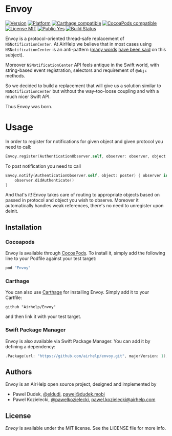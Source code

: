 # Envoy

[![Version](https://img.shields.io/cocoapods/v/Envoy.svg?style=flat)](http://cocoapods.org/pods/Envoy)
[![Platform](https://img.shields.io/cocoapods/p/Envoy.svg?style=flat)](http://cocoapods.org/pods/Envoy)
[![Carthage compatible](https://img.shields.io/badge/Carthage-compatible-4BC51D.svg?style=flat)](https://github.com/Carthage/Carthage)
[![CocoaPods compatible](https://img.shields.io/badge/CocoaPods-compatible-4BC51D.svg?style=flat)](https://github.com/CocoaPods/CocoaPods)
[![License MIT](https://img.shields.io/badge/License-MIT-blue.svg?style=flat)]()
[![Public Yes](https://img.shields.io/badge/Public-yes-green.svg?style=flat)]()
[![Build Status](https://travis-ci.org/AirHelp/envoy.svg?branch=master)](https://travis-ci.org/AirHelp/envoy)

Envoy is a protocol-oriented thread-safe replacement of `NSNotificationCenter`. At AirHelp we believe that in most cases using `NSNotificationCenter` is an anti-pattern ([many words](https://davidnix.io/post/stop-using-nsnotificationcenter/) [have been said](http://blog.jaredsinclair.com/post/136408895215/nsnotificationcenter-is-probably-an-anti-pattern) on this subject).

Moreover `NSNotificationCenter` API feels antique in the Swift world, with string-based event registration, selectors and requirement of `@objc` methods.

So we decided to build a replacement that will give us a solution similar to `NSNotificationCenter` but without the way-too-loose coupling and with a much nicer Swift API.

Thus Envoy was born.

# Usage

In order to register for notifications for given object and given protocol you need to call:

```swift
Envoy.register(AuthenticationObserver.self, observer: observer, object: poster)
```

To post notification you need to call

```swift
Envoy.notify(AuthenticationObserver.self, object: poster) { observer in
    observer.didAuthenticate()
}
```

And that's it! Envoy takes care of routing to appropriate objects based on passed in protocol and object you wish to observe. Moreover it automatically handles weak references, there's no need to unregister upon deinit.

## Installation

### Cocoapods

Envoy is available through [CocoaPods](http://cocoapods.org). To install
it, simply add the following line to your Podfile against your test target:

```ruby
pod "Envoy"
```

### Carthage

You can also use [Carthage](https://github.com/Carthage/Carthage) for installing Envoy.
Simply add it to your Cartfile:

```
github "Airhelp/Envoy"
```

and then link it with your test target.

### Swift Package Manager

Envoy is also available via Swift Package Manager. You can add it by defining a dependency:

```swift
.Package(url: "https://github.com/airhelp/envoy.git", majorVersion: 1),
```

## Authors

Envoy is an AirHelp open source project, designed and implemented by

* Pawel Dudek, [@eldudi](http://twitter.com/eldudi), pawel@dudek.mobi
* Pawel Kozielecki, [@pawelkozielecki](https://twitter.com/pawelkozielecki), pawel.kozielecki@airhelp.com

## License

*Envoy* is available under the MIT license. See the LICENSE file for more info.
